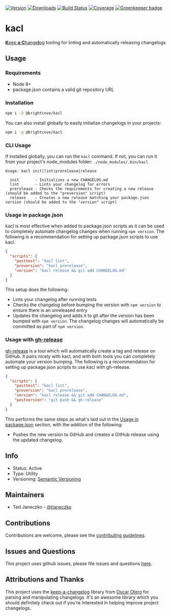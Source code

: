 [![Version](https://img.shields.io/npm/v/@brightcove/kacl.svg)](https://www.npmjs.com/package/@brightcove/kacl)
[![Downloads](https://img.shields.io/npm/dt/@brightcove/kacl.svg)](https://www.npmjs.com/package/@brightcove/kacl)
[![Build Status](https://travis-ci.org/brightcove/kacl.svg?branch=master)](https://travis-ci.org/brightcove/kacl)
[![Coverage](https://img.shields.io/codecov/c/github/brightcove/kacl/master.svg)](https://codecov.io/gh/brightcove/kacl)
[![Greenkeeper badge](https://badges.greenkeeper.io/brightcove/kacl.svg)](https://greenkeeper.io/)

# kacl

[**K**eep **a** **C**hange**l**og](https://keepachangelog.com/en/1.0.0/) tooling for linting and automatically releasing changelogs

## Usage

### Requirements

- Node 8+
- package.json contains a valid git repository URL

### Installation

```bash
npm i -D @brightcove/kacl
```

You can also install globally to easily initialize changelogs in your projects:

```bash
npm i -g @brightcove/kacl
```

### CLI Usage

If installed globally, you can run the `kacl` command. If not, you can run it from your project's node_modules folder: `./node_modules/.bin/kacl`

```
Usage: kacl init|lint|prerelease|release

  init       - Initializes a new CHANGELOG.md
  lint       - Lints your changelog for errors
  prerelease - Checks the requirements for creating a new release (should be added to the "preversion" script)
  release    - Creates a new release matching your package.json version (should be added to the "version" script)
```

### Usage in package.json

kacl is most effective when added to package.json scripts as it can be used to completely automate changelog changes when running `npm version`. The following is a recommendation for setting up package.json scripts to use kacl.

```json
{
  "scripts": {
    "posttest": "kacl lint",
    "preversion": "kacl prerelease",
    "version": "kacl release && git add CHANGELOG.md"
  }
}
```

This setup does the following:

- Lints your changelog after running tests
- Checks the changelog before bumping the version with `npm version` to ensure there is an unreleased entry
- Updates the changelog and adds it to git after the version has been bumped with `npm version`. The changelog changes will automatically be committed as part of `npm version`.

### Usage with [gh-release](https://github.com/hypermodules/gh-release)

[gh-release](https://github.com/hypermodules/gh-release) is a tool which will automatically create a tag and release on GitHub. It pairs nicely with kacl, and with both tools you can completely automate your version bumping. The following is a recommendation for setting up package.json scripts to use kacl with gh-release.

```json
{
  "scripts": {
    "posttest": "kacl lint",
    "preversion": "kacl prerelease",
    "version": "kacl release && git add CHANGELOG.md",
    "postversion": "git push && gh-release"
  }
}
```

This performs the same steps as what's laid out in the [Usage in package.json](https://github.com/brightcove/kacl#usage-in-packagejson) section, with the addition of the following:

- Pushes the new version to GitHub and creates a GitHub release using the updated changelog.

## Info

- Status: Active
- Type: Utility
- Versioning: [Semantic Versioning](http://semver.org/spec/v2.0.0.html)

## Maintainers

- Ted Janeczko - [@tjaneczko](https://github.com/tjaneczko)

## Contributions

Contributions are welcome, please see the [contributing guidelines](https://github.com/brightcove/kacl/blob/master/CONTRIBUTING.md).

## Issues and Questions

This project uses github issues, please file issues and questions [here](https://github.com/brightcove/kacl/issues).

## Attributions and Thanks

This project uses the [keep-a-changelog](https://github.com/oscarotero/keep-a-changelog/) library from [Oscar Otero](https://github.com/oscarotero) for parsing and manipulating changelogs. It's an awesome library which you should definitely check out if you're interested in helping improve project changelogs.
